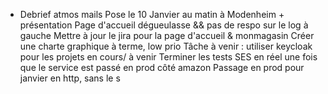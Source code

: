 - Debrief atmos mails
    Pose le 10 Janvier au matin à Modenheim + présentation
    Page d'accueil dégueulasse && pas de respo sur le log à gauche
    Mettre à jour le jira pour la page d'accueil & monmagasin
    Créer une charte graphique à terme, low prio
Tâche à venir : utiliser keycloak pour les projets en cours/ à venir
Terminer les tests SES en réel une fois que le service est passé en prod côté amazon
Passage en prod pour janvier en http, sans le s
